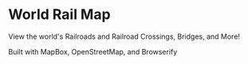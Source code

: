 # World Rail Map
View the world's Railroads and Railroad Crossings, Bridges, and More!

Built with MapBox, OpenStreetMap, and Browserify
